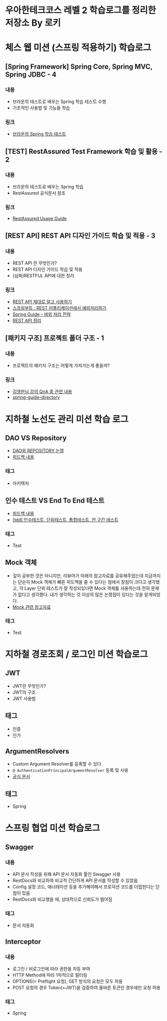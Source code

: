 # 우아한테크코스 레벨 2 학습로그를 정리한 저장소 By 로키 


# 체스 웹 미션 (스프링 적용하기) 학습로그 

## [Spring Framework] Spring Core, Spring MVC, Spring JDBC - 4
### 내용
- 브라운의 테스트로 배우는 Spring 학습 테스트 수행 
- 기초적인 사용법 및 기능들 학습 
### 링크
- [브라운의 Spring 학습 테스트](https://github.com/next-step/spring-learning-test)

## [TEST] RestAssured Test Framework 학습 및 활용 - 2 
### 내용
- 브라운의 테스트로 배우는 Spring 학습 
-  RestAssured 공식문서 참조 
### 링크
- [RestAssured Usage Guide](https://github.com/rest-assured/rest-assured/wiki/Usage)

## [REST API]  REST API 디자인 가이드 학습 및 적용 -  3
### 내용 
- REST API 란 무엇인가? 
- REST API 디자인 가이드 학습 및 적용 
- (심화)RESTFUL API에 대한 정리 
### 링크
- [REST API 제대로 알고 사용하기](https://meetup.toast.com/posts/92)
- [스프링부트 : REST 어플리케이션에서 예외처리하기](https://springboot.tistory.com/33) 
- [Spring Guide - 에외 처리 전략](https://www.popit.kr/spring-guide-%EC%97%90%EC%99%B8-%EC%B2%98%EB%A6%AC-%EC%A0%84%EB%9E%B5/) 
- [REST API 정리](https://www.notion.so/rok93/REST-API-9e1cbfb35bd14f86a2c63210945c0039) 

## [패키지 구조] 프로젝트 폴더 구조 - 1
### 내용
- 프로젝트의 패키지 구조는 어떻게 가져가는게 좋을까? 
### 링크
- [김영한님 강의 QnA 중 관련 내용](https://www.inflearn.com/questions/16046) 
- [spring-guide-directory](https://cheese10yun.github.io/spring-guide-directory/)

# 지하철 노선도 관리 미션 학습 로그 

## DAO VS Repository
- [DAO와 REPOSITORY 논쟁](http://egloos.zum.com/aeternum/v/1160846)
- [피드백 내용](https://github.com/woowacourse/atdd-subway-map/pull/135#discussion_r631192384) 

### 태그 
- 아키텍처

## 인수 테스트 VS End To End 테스트
- [피드백 내용](https://github.com/woowacourse/atdd-subway-map/pull/98#discussion_r628005891)
- [[tdd] 인수테스트, 단위테스트, 통합테스트, 전 구간 테스트
 ](https://joont92.github.io/tdd/%EC%9D%B8%EC%88%98%ED%85%8C%EC%8A%A4%ED%8A%B8-%EB%8B%A8%EC%9C%84%ED%85%8C%EC%8A%A4%ED%8A%B8-%ED%86%B5%ED%95%A9%ED%85%8C%EC%8A%A4%ED%8A%B8-%EC%A0%84-%EA%B5%AC%EA%B0%84-%ED%85%8C%EC%8A%A4%ED%8A%B8/)

### 태그
- Test 

## Mock 객체 
- 깊이 공부한 것은 아니지만, 리뷰어가 아래의 참고자료를 공유해주었는데 지금까지는 단순히 Mock 객체가 빠른 피드백을 줄 수 있다는 점에서 장점이 크다고 생각했고, 각 Layer 단위 테스트가 잘 작성되있다면 Mock 객체를 사용하는데 전혀 문제가 없다고 생각했다. 내가 생각하는 것 이상의 많은 논쟁점이 있다는 것을 알게되었다. 
- [Mock 관련 참고자료](https://github.com/woowacourse/jwp-refactoring/pull/2#discussion_r491075672)

### 태그
- Test 

# 지하철 경로조회 / 로그인 미션 학습로그

## JWT
- JWT란 무엇인가? 
- JWT의 구조 
- JWT 사용법 

## 태그 
- 인증
- 인가

## ArgumentResolvers
- Custom Argument Resolver를 등록할 수 있다.
- `@ AuthenticationPrincipalArgumentResolver` 등록 및 사용 
- [공식 문서](https://www.baeldung.com/spring-mvc-custom-data-binder#1-custom-argument-resolver)

## 태그 
- Spring 

# 스프링 협업 미션 학습로그 

## Swagger 
### 내용
- API 문서 작성을 위해 API 문서 자동화 툴인 Swagger 사용 
- RestDocs와 비교하여 비교적 간단하게 API 문서를 작성할 수 있었음 
- Config 설정 코드, 애너테이션 등을 추가해야해서 프로덕션 코드를 더럽힌다는 단점이 있음 
- RestDocs와 비교했을 때, 상대적으로 신뢰도가 떨어짐 
### 태그 
- 문서 자동화

## Interceptor
### 내용 
- 로그인 / 비로그인에 따라 권한을 차등 부여 
- HTTP Method에 따라 1차적으로 필터링 
- OPTIONS(= Preflight 요청), GET 방식의 요청은 모두 허용 
- POST 요청의 경우 Token(=JWT)을 검증하여 올바른 토큰인 경우에만 요청 허용 
### 태그
- Spring

